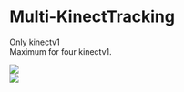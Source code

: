 # Multi-KinectTracking
Only kinectv1  
Maximum for four kinectv1.

<img src="https://github.com/shinn716/Multi-KinectTracking/blob/master/Snipaste_2018-09-20_22-50-39.png" /></a>  
<img src="https://github.com/shinn716/Multi-KinectTracking/blob/master/Snipaste_2018-09-20_22-50-46.png" /></a>  
